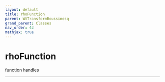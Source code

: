 ```yaml
---
layout: default
title: rhoFunction
parent: WVTransformBoussinesq
grand_parent: Classes
nav_order: 43
mathjax: true
---
```


#  rhoFunction

function handles


---

